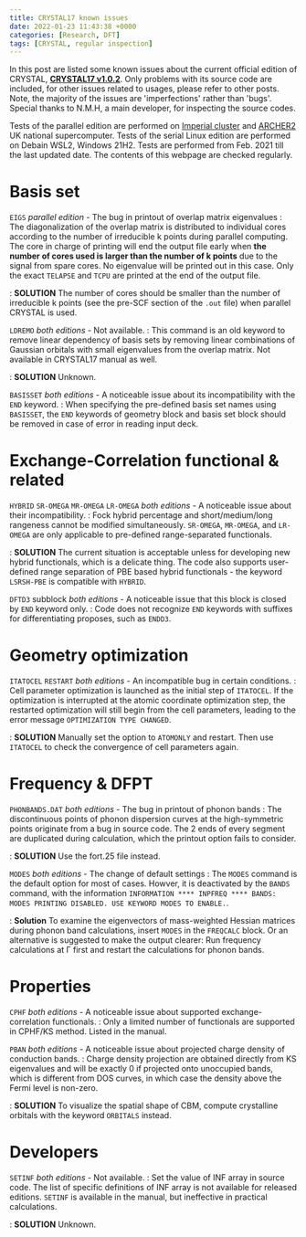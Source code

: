 ```yaml
---
title: CRYSTAL17 known issues
date: 2022-01-23 11:43:38 +0000
categories: [Research, DFT]
tags: [CRYSTAL, regular inspection]
---
```

In this post are listed some known issues about the current official edition of CRYSTAL, [**CRYSTAL17 v1.0.2**](https://www.crystal.unito.it/index.php). Only problems with its source code are included, for other issues related to usages, please refer to other posts. Note, the majority of the issues are 'imperfections' rather than 'bugs'. Special thanks to N.M.H, a main developer, for inspecting the source codes. 

Tests of the parallel edition are performed on [Imperial cluster](https://www.imperial.ac.uk/admin-services/ict/self-service/research-support/rcs/) and [ARCHER2](https://www.archer2.ac.uk/) UK national supercomputer. Tests of the serial Linux edition are performed on Debain WSL2, Windows 21H2. Tests are performed from Feb. 2021 till the last updated date. The contents of this webpage are checked regularly. 

# Basis set
`EIGS` *parallel edition* - The bug in printout of overlap matrix eigenvalues
: The diagonalization of the overlap matrix is distributed to individual cores according to the number of irreducible k points during parallel computing. The core in charge of printing will end the output file early when **the number of cores used is larger than the number of k points** due to the signal from spare cores. No eigenvalue will be printed out in this case. Only the exact `TELAPSE` and `TCPU` are printed at the end of the output file. 

: **SOLUTION** The number of cores should be smaller than the number of irreducible k points (see the pre-SCF section of the `.out` file) when parallel CRYSTAL is used. 

`LDREMO` *both editions* - Not available.
: This command is an old keyword to remove linear dependency of basis sets by removing linear combinations of Gaussian orbitals with small eigenvalues from the overlap matrix. Not available in CRYSTAL17 manual as well. 

: **SOLUTION** Unknown.

`BASISSET` *both editions* - A noticeable issue about its incompatibility with the `END` keyword. 
: When specifying the pre-defined basis set names using `BASISSET`, the `END` keywords of geometry block and basis set block should be removed in case of error in reading input deck. 


# Exchange-Correlation functional & related
`HYBRID` `SR-OMEGA` `MR-OMEGA` `LR-OMEGA` *both editions* - A noticeable issue about their incompatibility. 
: Fock hybrid percentage and short/medium/long rangeness cannot be modified simultaneously. `SR-OMEGA`, `MR-OMEGA`, and `LR-OMEGA` are only applicable to pre-defined range-separated functionals. 

: **SOLUTION** The current situation is acceptable unless for developing new hybrid functionals, which is a delicate thing. The code also supports user-defined range separation of PBE based hybrid functionals - the keyword `LSRSH-PBE` is compatible with `HYBRID`. 

`DFTD3` subblock *both editions* - A noticeable issue that this block is closed by `END` keyword only. 
: Code does not recognize `END` keywords with suffixes for differentiating proposes, such as `ENDD3`. 

# Geometry optimization
`ITATOCEL` `RESTART` *both editions* - An incompatible bug in certain conditions. 
: Cell parameter optimization is launched as the initial step of `ITATOCEL`. If the optimization is interrupted at the atomic coordinate optimization step, the restarted optimization will still begin from the cell parameters, leading to the error message `OPTIMIZATION TYPE CHANGED`. 

: **SOLUTION** Manually set the option to `ATOMONLY` and restart. Then use `ITATOCEL` to check the convergence of cell parameters again. 

# Frequency & DFPT
`PHONBANDS.DAT` *both editions* - The bug in printout of phonon bands
: The discontinuous points of phonon dispersion curves at the high-symmetric points originate from a bug in source code. The 2 ends of every segment are duplicated during calculation, which the printout option fails to consider. 

: **SOLUTION** Use the fort.25 file instead. 

`MODES` *both editions* - The change of default settings
: The `MODES` command is the default option for most of cases. Howver, it is deactivated by the `BANDS` command, with the information `INFORMATION **** INPFREQ **** BANDS: MODES PRINTING DISABLED. USE KEYWORD MODES TO ENABLE.`.

: **Solution** To examine the eigenvectors of mass-weighted Hessian matrices during phonon band calculations, insert `MODES` in the `FREQCALC` block. Or an alternative is suggested to make the output clearer: Run frequency calculations at Γ first and restart the calculations for phonon bands. 

# Properties
`CPHF` *both editions* - A noticeable issue about supported exchange-correlation functionals. 
: Only a limited number of functionals are supported in CPHF/KS method. Listed in the manual.  

`PBAN` *both editions* - A noticeable issue about projected charge density of conduction bands. 
: Charge density projection are obtained directly from KS eigenvalues and will be exactly 0 if projected onto unoccupied bands, which is different from DOS curves, in which case the density above the Fermi level is non-zero. 

: **SOLUTION** To visualize the spatial shape of CBM, compute crystalline orbitals with the keyword `ORBITALS` instead. 

# Developers
`SETINF` *both editions* - Not available.
: Set the value of INF array in source code. The list of specific definitions of INF array is not available for released editions. `SETINF` is available in the manual, but ineffective in practical calculations. 

: **SOLUTION** Unknown. 
